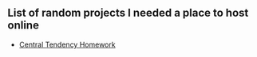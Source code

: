 ## List of random projects I needed a place to host online

* [Central Tendency Homework](/density.html)
